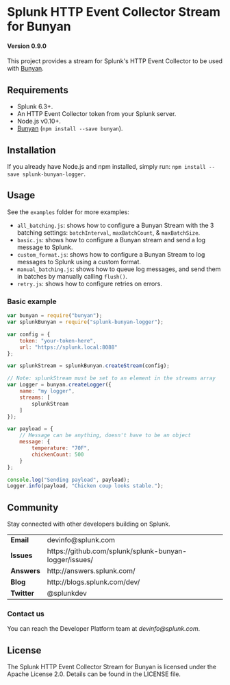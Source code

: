 # Splunk HTTP Event Collector Stream for Bunyan

#### Version 0.9.0

This project provides a stream for Splunk's HTTP Event Collector to be used with [Bunyan](https://www.npmjs.com/package/bunyan).

## Requirements

* Splunk 6.3+.
* An HTTP Event Collector token from your Splunk server.
* Node.js v0.10+.
* [Bunyan](https://www.npmjs.com/package/bunyan) (`npm install --save bunyan`).

## Installation

If you already have Node.js and npm installed, simply run: `npm install --save splunk-bunyan-logger`.

## Usage

See the `examples` folder for more examples:

* `all_batching.js`: shows how to configure a Bunyan Stream with the 3 batching settings: `batchInterval`, `maxBatchCount`, & `maxBatchSize`.
* `basic.js`: shows how to configure a Bunyan stream and send a log message to Splunk.
* `custom_format.js`: shows how to configure a Bunyan Stream to log messages to Splunk using a custom format.
* `manual_batching.js`: shows how to queue log messages, and send them in batches by manually calling `flush()`.
* `retry.js`: shows how to configure retries on errors.

### Basic example

```javascript
var bunyan = require("bunyan");
var splunkBunyan = require("splunk-bunyan-logger");

var config = {
    token: "your-token-here",
    url: "https://splunk.local:8088"
};

var splunkStream = splunkBunyan.createStream(config);

// Note: splunkStream must be set to an element in the streams array
var Logger = bunyan.createLogger({
    name: "my logger",
    streams: [
        splunkStream
    ]
});

var payload = {
    // Message can be anything, doesn't have to be an object
    message: {
        temperature: "70F",
        chickenCount: 500
    }
};

console.log("Sending payload", payload);
Logger.info(payload, "Chicken coup looks stable.");
```

## Community

Stay connected with other developers building on Splunk.

<table>

<tr>
<td><b>Email</b></td>
<td>devinfo@splunk.com</td>
</tr>

<tr>
<td><b>Issues</b>
<td><span>https://github.com/splunk/splunk-bunyan-logger/issues/</span></td>
</tr>

<tr>
<td><b>Answers</b>
<td><span>http://answers.splunk.com/</span></td>
</tr>

<tr>
<td><b>Blog</b>
<td><span>http://blogs.splunk.com/dev/</span></td>
</tr>

<tr>
<td><b>Twitter</b>
<td>@splunkdev</td>
</tr>

</table>

### Contact us

You can reach the Developer Platform team at _devinfo@splunk.com_.

## License

The Splunk HTTP Event Collector Stream for Bunyan is licensed under the Apache
License 2.0. Details can be found in the LICENSE file.
